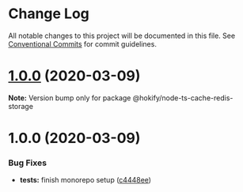 # Change Log

All notable changes to this project will be documented in this file.
See [Conventional Commits](https://conventionalcommits.org) for commit guidelines.

# [1.0.0](https://github.com/havsar/node-ts-cache/compare/@hokify/node-ts-cache-redis-storage@1.0.0...@hokify/node-ts-cache-redis-storage@1.0.0) (2020-03-09)

**Note:** Version bump only for package @hokify/node-ts-cache-redis-storage





# 1.0.0 (2020-03-09)


### Bug Fixes

* **tests:** finish monorepo setup ([c4448ee](https://github.com/havsar/node-ts-cache/commit/c4448eebfc30c20681ba1546f2494f98a63e6193))
